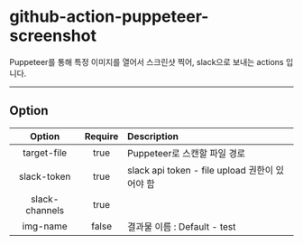 # github-action-puppeteer-screenshot

Puppeteer를 통해 특정 이미지를 열어서 스크린샷 찍어, slack으로 보내는 actions 입니다.

---

## Option

|     Option     | Require | Description                                    |
| :------------: | :-----: | :--------------------------------------------- |
|  target-file   |  true   | Puppeteer로 스캔할 파일 경로                   |
|  slack-token   |  true   | slack api token - file upload 권한이 있어야 함 |
| slack-channels |  true   |                                                |
|    img-name    |  false  | 결과물 이름 : Default - test                   |
